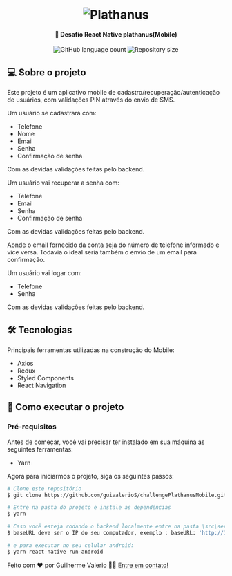 <h1 align="center">
    <img alt="Plathanus" title="#Plathanus" src="https://plathanus.com.br/img/website/logo.png" />
</h1>

<h4 align="center">
	🚀 Desafio React Native plathanus(Mobile)
</h4>

<p align="center">
  <img alt="GitHub language count" src="https://img.shields.io/github/languages/count/guivalerioS/challengePlathanusMobile?color=%2304D361">

  <img alt="Repository size" src="https://img.shields.io/github/repo-size/guivalerioS/challengePlathanusMobile">

</p>

## 💻 Sobre o projeto

Este projeto é um aplicativo mobile de cadastro/recuperação/autenticação de usuários, com validações PIN através do envio de SMS.

Um usuário se cadastrará com:
- Telefone
- Nome
- Email
- Senha
- Confirmação de senha

Com as devidas validações feitas pelo backend.

Um usuário vai recuperar a senha com:

- Telefone
- Email
- Senha
- Confirmação de senha

Com as devidas validações feitas pelo backend.

Aonde o email fornecido da conta seja do número de telefone informado e vice versa. Todavia o ideal seria também o envio de um email para confirmação.


Um usuário vai logar com:
- Telefone
- Senha

Com as devidas validações feitas pelo backend.

## 🛠 Tecnologias

Principais ferramentas utilizadas na construção do Mobile:

- Axios
- Redux
- Styled Components
- React Navigation



## 🚀 Como executar o projeto

### Pré-requisitos

Antes de começar, você vai precisar ter instalado em sua máquina as seguintes ferramentas:

- Yarn

Agora para iniciarmos o projeto, siga os seguintes passos:

```bash
# Clone este repositório
$ git clone https://github.com/guivalerioS/challengePlathanusMobile.git

# Entre na pasta do projeto e instale as dependências
$ yarn

# Caso você esteja rodando o backend localmente entre na pasta \src\services do projeto e abra o arquivo api.js
$ baseURL deve ser o IP do seu computador, exemplo : baseURL: 'http://192.168.0.107:3333/',

# e para executar no seu celular android:
$ yarn react-native run-android

```

Feito com ❤️ por Guilherme Valerio 👋🏽 [Entre em contato!](https://www.linkedin.com/in/guilherme-valerio-399718143/)
